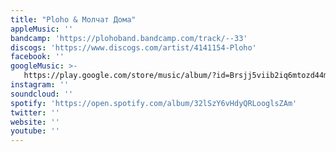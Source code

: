 ```yaml
---
title: "Ploho & Молчат Дома"
appleMusic: ''
bandcamp: 'https://plohoband.bandcamp.com/track/--33'
discogs: 'https://www.discogs.com/artist/4141154-Ploho'
facebook: ''
googleMusic: >-
   https://play.google.com/store/music/album/?id=Brsjj5viib2iq6mtozd44mzulhq
instagram: ''
soundcloud: ''
spotify: 'https://open.spotify.com/album/32lSzY6vHdyQRLooglsZAm'
twitter: ''
website: ''
youtube: ''
---
```

